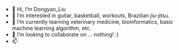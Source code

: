 - 👋 Hi, I’m Dongyao_Liu
- 👀 I’m interested in guitar, basketball, workouts, Brazilian jiu-jitsu.
- 🌱 I’m currently learning veterinary medicine, bioinformatics, basic machine learning algorithm, etc.
- 💞️ I’m looking to collaborate on ... nothing! :)
- 📫

<!---
DongyaoLiu/DongyaoLiu is a ✨ special ✨ repository because its `README.md` (this file) appears on your GitHub profile.
You can click the Preview link to take a look at your changes.
--->
